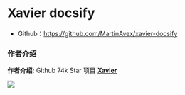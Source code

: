# Xavier docsify

- Github：https://github.com/MartinAvex/xavier-docsify

### 作者介绍

**作者介绍:**  Github 74k Star 项目  **[Xavier](https://github.com/W-STUL)**

![](https://imgkr.cn-bj.ufileos.com/66f3a716-b3cc-469b-9b61-8be00244305c.png)
